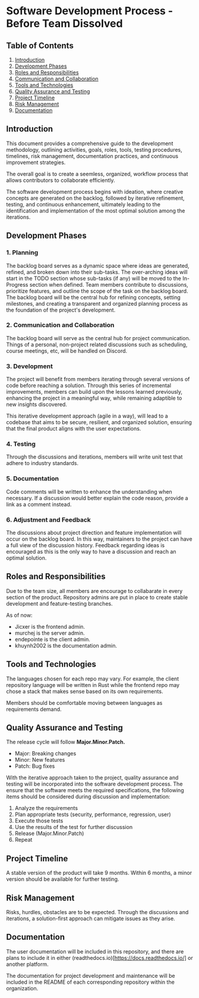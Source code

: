 # Software Development Process - Before Team Dissolved 

## Table of Contents

1. [Introduction](#introduction)
2. [Development Phases](#development-phases)
3. [Roles and Responsibilities](#roles-and-responsibilities)
4. [Communication and Collaboration](#communication-and-collaboration)
5. [Tools and Technologies](#tools-and-technologies)
6. [Quality Assurance and Testing](#quality-assurance-and-testing)
7. [Project Timeline](#project-timeline)
8. [Risk Management](#risk-management)
9. [Documentation](#documentation)

## Introduction

This document provides a comprehensive guide to the development methodology, 
outlining activities, goals, roles, tools, testing procedures, timelines, 
risk management, documentation practices, and continuous improvement strategies.

The overall goal is to create a seemless, organized, workflow process that allows 
contributors to collaborate efficiently.

The software development process begins with ideation, where creative concepts
are generated on the backlog, followed by iterative refinement, testing, and
continuous enhancement, ultimately leading to the identification and
implementation of the most optimal solution among the iterations.

## Development Phases

### 1. Planning
The backlog board serves as a dynamic space where ideas are generated, refined,
and broken down into their sub-tasks. The over-arching ideas will start in the
TODO section whose sub-tasks (if any) will be moved to the In-Progress section
when defined. Team members contribute to discussions, prioritize features, and
outline the scope of the task on the backlog board. The backlog board will be the
central hub for refining concepts, setting milestones, and creating a transparent
and organized planning process as the foundation of the project's development.

### 2. Communication and Collaboration
The backlog board will serve as the central hub for project communication. Things
of a personal, non-project related discussions such as scheduling, course
meetings, etc, will be handled on Discord.

### 3. Development
The project will benefit from members iterating through several versions of code
before reaching a solution. Through this series of incremental improvements,
members can build upon the lessons learned previously, enhancing the project in a
meaningful way, while remaining adaptible to new insights discovered.

This iterative development approach (agile in a way), will lead to a codebase
that aims to be secure, resilient, and organized solution, ensuring that the
final product aligns with the user expectations.

### 4. Testing 
Through the discussions and iterations, members will write unit test that adhere
to industry standards.

### 5. Documentation
Code comments will be written to enhance the understanding when necessary.
If a discussion would better explain the code reason, provide a link as a comment
instead.

### 6. Adjustment and Feedback
The discussions about project direction and feature implementation will occur 
on the backlog board. In this way, maintainers to the project can have a full
view of the discussion history. Feedback regarding ideas is encouraged as this is
the only way to have a discussion and reach an optimal solution.

## Roles and Responsibilities

Due to the team size, all members are encourage to collabarate in every section
of the product. Repository admins are put in place to create stable development
and feature-testing branches.

As of now:
- Jicxer is the frontend admin.
- murchej is the server admin.
- endepointe is the client admin.
- khuynh2002 is the documentation admin.

## Tools and Technologies

The languages chosen for each repo may vary. For example, the client repository
language will be written in Rust while the frontend repo may chose a stack that
makes sense based on its own requirements.

Members should be comfortable moving between languages as requirements demand.

## Quality Assurance and Testing

The release cycle will follow **Major.Minor.Patch.**
- Major: Breaking changes
- Minor: New features
- Patch: Bug fixes

With the iterative approach taken to the project, quality assurance and testing
will be incorporated into the software development process. The ensure that the
software meets the required specifications, the following items should be
considered during discussion and implementation:

1. Analyze the requirements
2. Plan appropriate tests (security, performance, regression, user)
3. Execute those tests
4. Use the results of the test for further discussion
5. Release (Major.Minor.Patch) 
6. Repeat

## Project Timeline

A stable version of the product will take 9 months. Within 6 months, a minor
version should be available for further testing.

## Risk Management

Risks, hurdles, obstacles are to be expected. Through the discussions and
iterations, a solution-first approach can mitigate issues as they arise.

## Documentation

The user documentation will be included in this repository, and there are plans
to include it in either (readthedocs.io)[https://docs.readthedocs.io/] or another
platform.

The documentation for project development and maintenance will be included in the
README of each corresponding repository within the organization.

